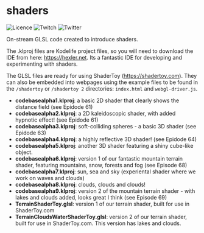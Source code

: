 # shaders

![Licence](https://img.shields.io/github/license/essenbee/z80emu)
![Twitch](https://img.shields.io/twitch/status/codebasealpha)
![Twitter](https://img.shields.io/twitter/follow/codebasealpha?label=Follow&style=social)

On-stream GLSL code created to introduce shaders.

The .klproj files are Kodelife project files, so you will need to download the IDE from here: https://hexler.net. Its a fantastic IDE for developing and experimenting with shaders.

The GLSL files are ready for using ShaderToy (https://shadertoy.com). They can also be embedded into webpages using the example files to be found in the `/shadertoy` or `/shadertoy 2` directories: `index.html` and `webgl-driver.js`.

- **codebasealpha1.klproj**: a basic 2D shader that clearly shows the distance field (see Epidode 61)
- **codebasealpha2.klproj**: a 2D kaleidoscopic shader, with added hypnotic effect! (see Epidode 61)
- **codebasealpha3.klproj**: soft-colliding spheres - a basic 3D shader (see Epidode 63)
- **codebasealpha4.klproj**: a highly reflective 3D shader! (see Epidode 64)
- **codebasealpha5.klproj**: another 3D shader featuring a shiny cube-like object.
- **codebasealpha6.klproj**: version 1 of our fantastic mountain terrain shader, featuring mountains, snow, forests and fog (see Episode 68)
- **codebasealpha7.klproj**: sun, sea and sky (experiental shader where we work on waves and clouds)
- **codebasealpha8.klproj**: clouds, clouds and clouds!
- **codebasealpha9.klproj**: version 2 of the mountain terrain shader - with lakes and clouds added, looks great I think (see Episode 69)
- **TerrainShaderToy.glsl**: version 1 of our terrain shader, built for use in ShaderToy.com
- **TerrainCloudsWaterShaderToy.glsl**: version 2 of our terrain shader, built for use in ShaderToy.com. This version has lakes and clouds.

